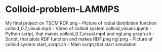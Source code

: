 # Colloid-problem-LAMMPS
My final project on TSCM
RDF.png - Picture of radial distribition function
colloid_0.7_visual.mp4 - Video of colloid system
colloid_visuals.ipynb - Python script, that makes colloid_0.7_visual.mp4 and ngl.png
graph.sh - Script, that plots RDF function and makes RDF.png
ngl.png - Picture of colloid system
start_script.sh - Main script,that start simulation
